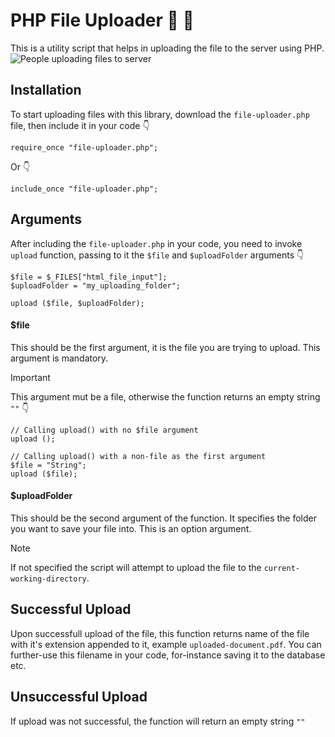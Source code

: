 # PHP File Uploader :file_folder: :open_file_folder:
This is a utility script that helps in uploading the file to the server using PHP.
![People uploading files to server](https://cdni.iconscout.com/illustration/premium/thumb/upload-file-to-cloud-4487405-3722766.png)

## Installation
To start uploading files with this library, download the `file-uploader.php` file, then include it in your code :point_down:
```
require_once "file-uploader.php";
```
Or :point_down:
```
include_once "file-uploader.php";
```

## Arguments
After including the `file-uploader.php` in your code, you need to invoke `upload` function, passing to it the `$file` and `$uploadFolder` arguments :point_down:

```
$file = $_FILES["html_file_input"];
$uploadFolder = "my_uploading_folder";

upload ($file, $uploadFolder);
```
#### $file
This should be the first argument, it is the file you are trying to upload. This argument is mandatory.
> [!IMPORTANT]
> This argument mut be a file, otherwise the function returns an empty string `""` :point_down:
```
// Calling upload() with no $file argument
upload ();
```
```
// Calling upload() with a non-file as the first argument
$file = "String";
upload ($file);
```


#### $uploadFolder
This should be the second argument of the function. It specifies the folder you want to save your file into. This is an option argument.
> [!NOTE]
> If not specified the script will attempt to upload the file to the `current-working-directory`.

## Successful Upload
Upon successfull upload of the file, this function returns name of the file with it's extension appended to it, example `uploaded-document.pdf`. You can further-use this filename in your code, for-instance saving it to the database etc.

## Unsuccessful Upload
If upload was not successful, the function will return an empty string `""`